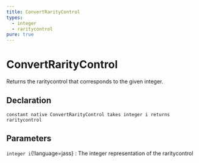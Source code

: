 ```yaml
---
title: ConvertRarityControl
types:
  - integer
  - raritycontrol
pure: true
---
```


# ConvertRarityControl
Returns the raritycontrol that corresponds to the given integer.

## Declaration

```jass
constant native ConvertRarityControl takes integer i returns raritycontrol
```

## Parameters
`integer i`{!language=jass}
: The integer representation of the raritycontrol
